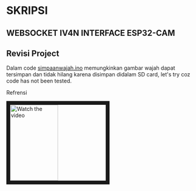 # SKRIPSI
## WEBSOCKET IV4N INTERFACE ESP32-CAM
## Revisi Project

Dalam code [simpaanwajah.ino](https://github.com/Flash715/sKRIPSI/blob/main/simpanwajah.ino) memungkinkan gambar wajah dapat tersimpan dan tidak hilang
karena disimpan didalam SD card, let's try coz code has not been tested.

Refrensi

<a href="http://www.youtube.com/watch?feature=player_embedded&v=nTQUwghvy5Q" target="_blank">
 <img src="https://i3.ytimg.com/vi/BDQxH3KYNpc/maxresdefault.jpg" alt="Watch the video" width="50%" height="200" border="10" />
</a>

